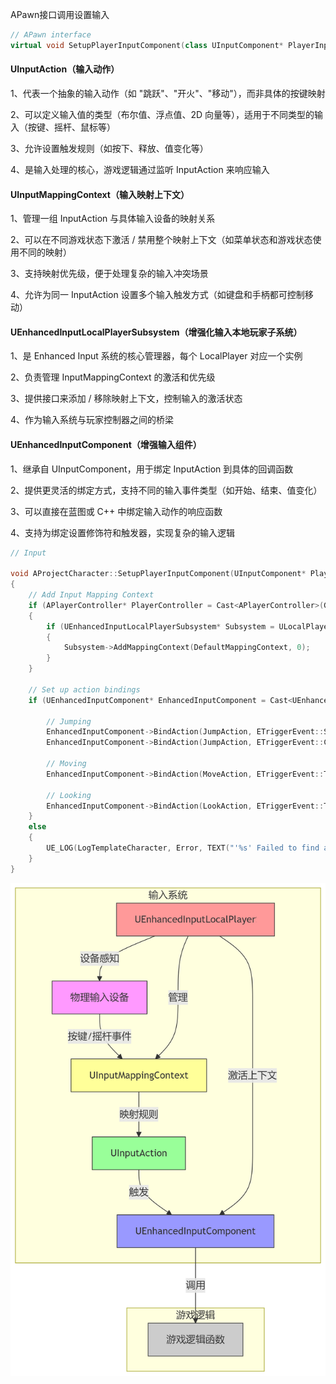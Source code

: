 APawn接口调用设置输入

```C++
// APawn interface
virtual void SetupPlayerInputComponent(class UInputComponent* PlayerInputComponent) override;
```

#### UInputAction（输入动作）

1、代表一个抽象的输入动作（如 "跳跃"、"开火"、"移动"），而非具体的按键映射

2、可以定义输入值的类型（布尔值、浮点值、2D 向量等），适用于不同类型的输入（按键、摇杆、鼠标等）

3、允许设置触发规则（如按下、释放、值变化等）

4、是输入处理的核心，游戏逻辑通过监听 InputAction 来响应输入

#### UInputMappingContext（输入映射上下文）

1、管理一组 InputAction 与具体输入设备的映射关系

2、可以在不同游戏状态下激活 / 禁用整个映射上下文（如菜单状态和游戏状态使用不同的映射）

3、支持映射优先级，便于处理复杂的输入冲突场景

4、允许为同一 InputAction 设置多个输入触发方式（如键盘和手柄都可控制移动）

#### UEnhancedInputLocalPlayerSubsystem（增强化输入本地玩家子系统）

1、是 Enhanced Input 系统的核心管理器，每个 LocalPlayer 对应一个实例

2、负责管理 InputMappingContext 的激活和优先级

3、提供接口来添加 / 移除映射上下文，控制输入的激活状态

4、作为输入系统与玩家控制器之间的桥梁

#### UEnhancedInputComponent（增强输入组件）

1、继承自 UInputComponent，用于绑定 InputAction 到具体的回调函数

2、提供更灵活的绑定方式，支持不同的输入事件类型（如开始、结束、值变化）

3、可以直接在蓝图或 C++ 中绑定输入动作的响应函数

4、支持为绑定设置修饰符和触发器，实现复杂的输入逻辑

```C++
// Input

void AProjectCharacter::SetupPlayerInputComponent(UInputComponent* PlayerInputComponent)
{
	// Add Input Mapping Context
	if (APlayerController* PlayerController = Cast<APlayerController>(GetController()))
	{
		if (UEnhancedInputLocalPlayerSubsystem* Subsystem = ULocalPlayer::GetSubsystem<UEnhancedInputLocalPlayerSubsystem>(PlayerController->GetLocalPlayer()))
		{
			Subsystem->AddMappingContext(DefaultMappingContext, 0);
		}
	}
	
	// Set up action bindings
	if (UEnhancedInputComponent* EnhancedInputComponent = Cast<UEnhancedInputComponent>(PlayerInputComponent)) {
		
		// Jumping
		EnhancedInputComponent->BindAction(JumpAction, ETriggerEvent::Started, this, &ACharacter::Jump);
		EnhancedInputComponent->BindAction(JumpAction, ETriggerEvent::Completed, this, &ACharacter::StopJumping);

		// Moving
		EnhancedInputComponent->BindAction(MoveAction, ETriggerEvent::Triggered, this, &AProjectCharacter::Move);

		// Looking
		EnhancedInputComponent->BindAction(LookAction, ETriggerEvent::Triggered, this, &AProjectCharacter::Look);
	}
	else
	{
		UE_LOG(LogTemplateCharacter, Error, TEXT("'%s' Failed to find an Enhanced Input component! This template is built to use the Enhanced Input system. If you intend to use the legacy system, then you will need to update this C++ file."), *GetNameSafe(this));
	}
}
```

![](https://github.com/HushengStudent/myUnreal/blob/main/Doc/GamePlay/input_component/input_component.png?raw=true)